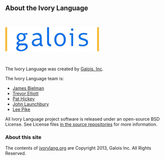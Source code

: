 ## About the Ivory Language

<br>

![](images/galoislogo.jpg)

<br>

The Ivory Language was created by [Galois, Inc](http://galois.com).

The Ivory Language team is:

- [James Bielman](http://galois.com/james-bielman/)
- [Trevor Elliott](http://galois.com/trevor-elliott/)
- [Pat Hickey](http://galois.com/pat-hickey/)
- [John Launchbury](http://galois.com/john-launchbury)
- [Lee Pike](http://galois.com/lee-pike/)


All Ivory Language project software is released under an open-source BSD License.
See License files [in the source repositories][github] for more information.

[github]: http://github.com/galoisinc/ivory

### About this site

The contents of [ivorylang.org][org] are Copyright 2013, Galois Inc. All Rights
Reserved.

[org]: http://ivorylang.org
